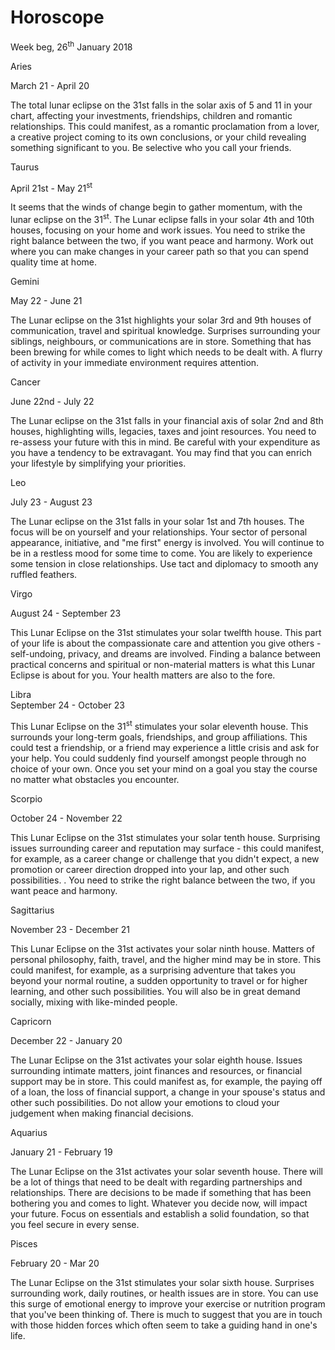 # Horoscope



Week beg, 26<sup>th</sup> January 2018

Aries

March 21 - April 20

The total lunar eclipse on the 31st falls in the solar axis of 5 and 11 in your chart, affecting your investments, friendships, children and romantic relationships. This could manifest, as a romantic proclamation from a lover, a creative project coming to its own conclusions, or your child revealing something significant to you. Be selective who you call your friends.

Taurus

April 21st - May 21<sup>st</sup>

It seems that the winds of change begin to gather momentum, with the lunar eclipse on the 31<sup>st</sup>. The Lunar eclipse falls in your solar 4th and 10th houses, focusing on your home and work issues. You need to strike the right balance between the two, if you want peace and harmony. Work out where you can make changes in your career path so that you can spend quality time at home.

Gemini

May 22 - June 21





The Lunar eclipse on the 31st highlights your solar 3rd and 9th houses of communication, travel and spiritual knowledge. Surprises surrounding your siblings, neighbours, or communications are in store. Something that has been brewing for while comes to light which needs to be dealt with. A flurry of activity in your immediate environment requires attention.

Cancer

June 22nd - July 22

The Lunar eclipse on the 31st falls in your financial axis of solar 2nd and 8th houses, highlighting wills, legacies, taxes and joint resources. You need to re-assess your future with this in mind. Be careful with your expenditure as you have a tendency to be extravagant. You may find that you can enrich your lifestyle by simplifying your priorities.

Leo 

July 23 - August 23

The Lunar eclipse on the 31st falls in your solar 1st and 7th houses. The focus will be on yourself and your relationships. Your sector of personal appearance, initiative, and "me first" energy is involved. You will continue to be in a restless mood for some time to come. You are likely to experience some tension in close relationships. Use tact and diplomacy to smooth any ruffled feathers.

Virgo

August 24 - September 23

This Lunar Eclipse on the 31st stimulates your solar twelfth house. This part of your life is about the compassionate care and attention you give others - self-undoing, privacy, and dreams are involved. Finding a balance between practical concerns and spiritual or non-material matters is what this Lunar Eclipse is about for you. Your health matters are also to the fore.

Libra  
September 24 - October 23

This Lunar Eclipse on the 31<sup>st</sup> stimulates your solar eleventh house. This surrounds your long-term goals, friendships, and group affiliations. This could test a friendship, or a friend may experience a little crisis and ask for your help. You could suddenly find yourself amongst people through no choice of your own. Once you set your mind on a goal you stay the course no matter what obstacles you encounter. 

Scorpio

October 24 - November 22

This Lunar Eclipse on the 31st stimulates your solar tenth house. Surprising issues surrounding career and reputation may surface - this could manifest, for example, as a career change or challenge that you didn't expect, a new promotion or career direction dropped into your lap, and other such possibilities. . You need to strike the right balance between the two, if you want peace and harmony.

Sagittarius

November 23 - December 21

This Lunar Eclipse on the 31st activates your solar ninth house. Matters of personal philosophy, faith, travel, and the higher mind may be in store. This could manifest, for example, as a surprising adventure that takes you beyond your normal routine, a sudden opportunity to travel or for higher learning, and other such possibilities. You will also be in great demand socially, mixing with like-minded people.

Capricorn

December 22 - January 20

The Lunar Eclipse on the 31st activates your solar eighth house. Issues surrounding intimate matters, joint finances and resources, or financial support may be in store. This could manifest as, for example, the paying off of a loan, the loss of financial support, a change in your spouse's status and other such possibilities. Do not allow your emotions to cloud your judgement when making financial decisions.

Aquarius

January 21 - February 19

The Lunar Eclipse on the 31st activates your solar seventh house. There will be a lot of things that need to be dealt with regarding partnerships and relationships. There are decisions to be made if something that has been bothering you and comes to light. Whatever you decide now, will impact your future. Focus on essentials and establish a solid foundation, so that you feel secure in every sense.

Pisces 

February 20 - Mar 20

The Lunar Eclipse on the 31st stimulates your solar sixth house. Surprises surrounding work, daily routines, or health issues are in store. You can use this surge of emotional energy to improve your exercise or nutrition program that you've been thinking of. There is much to suggest that you are in touch with those hidden forces which often seem to take a guiding hand in one's life.



